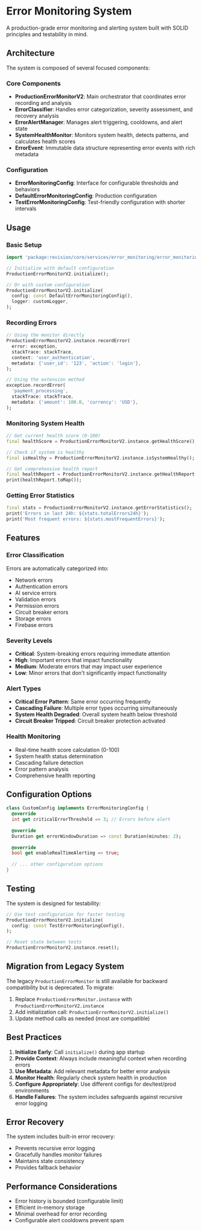 # Error Monitoring System

A production-grade error monitoring and alerting system built with SOLID principles and testability in mind.

## Architecture

The system is composed of several focused components:

### Core Components

- **ProductionErrorMonitorV2**: Main orchestrator that coordinates error recording and analysis
- **ErrorClassifier**: Handles error categorization, severity assessment, and recovery analysis
- **ErrorAlertManager**: Manages alert triggering, cooldowns, and alert state
- **SystemHealthMonitor**: Monitors system health, detects patterns, and calculates health scores
- **ErrorEvent**: Immutable data structure representing error events with rich metadata

### Configuration

- **ErrorMonitoringConfig**: Interface for configurable thresholds and behaviors
- **DefaultErrorMonitoringConfig**: Production configuration
- **TestErrorMonitoringConfig**: Test-friendly configuration with shorter intervals

## Usage

### Basic Setup

```dart
import 'package:revision/core/services/error_monitoring/error_monitoring.dart';

// Initialize with default configuration
ProductionErrorMonitorV2.initialize();

// Or with custom configuration
ProductionErrorMonitorV2.initialize(
  config: const DefaultErrorMonitoringConfig(),
  logger: customLogger,
);
```

### Recording Errors

```dart
// Using the monitor directly
ProductionErrorMonitorV2.instance.recordError(
  error: exception,
  stackTrace: stackTrace,
  context: 'user_authentication',
  metadata: {'user_id': '123', 'action': 'login'},
);

// Using the extension method
exception.recordError(
  'payment_processing',
  stackTrace: stackTrace,
  metadata: {'amount': 100.0, 'currency': 'USD'},
);
```

### Monitoring System Health

```dart
// Get current health score (0-100)
final healthScore = ProductionErrorMonitorV2.instance.getHealthScore();

// Check if system is healthy
final isHealthy = ProductionErrorMonitorV2.instance.isSystemHealthy();

// Get comprehensive health report
final healthReport = ProductionErrorMonitorV2.instance.getHealthReport();
print(healthReport.toMap());
```

### Getting Error Statistics

```dart
final stats = ProductionErrorMonitorV2.instance.getErrorStatistics();
print('Errors in last 24h: ${stats.totalErrors24h}');
print('Most frequent errors: ${stats.mostFrequentErrors}');
```

## Features

### Error Classification

Errors are automatically categorized into:
- Network errors
- Authentication errors  
- AI service errors
- Validation errors
- Permission errors
- Circuit breaker errors
- Storage errors
- Firebase errors

### Severity Levels

- **Critical**: System-breaking errors requiring immediate attention
- **High**: Important errors that impact functionality
- **Medium**: Moderate errors that may impact user experience
- **Low**: Minor errors that don't significantly impact functionality

### Alert Types

- **Critical Error Pattern**: Same error occurring frequently
- **Cascading Failure**: Multiple error types occurring simultaneously
- **System Health Degraded**: Overall system health below threshold
- **Circuit Breaker Tripped**: Circuit breaker protection activated

### Health Monitoring

- Real-time health score calculation (0-100)
- System health status determination
- Cascading failure detection
- Error pattern analysis
- Comprehensive health reporting

## Configuration Options

```dart
class CustomConfig implements ErrorMonitoringConfig {
  @override
  int get criticalErrorThreshold => 3; // Errors before alert
  
  @override
  Duration get errorWindowDuration => const Duration(minutes: 2);
  
  @override
  bool get enableRealTimeAlerting => true;
  
  // ... other configuration options
}
```

## Testing

The system is designed for testability:

```dart
// Use test configuration for faster testing
ProductionErrorMonitorV2.initialize(
  config: const TestErrorMonitoringConfig(),
);

// Reset state between tests
ProductionErrorMonitorV2.instance.reset();
```

## Migration from Legacy System

The legacy `ProductionErrorMonitor` is still available for backward compatibility but is deprecated. To migrate:

1. Replace `ProductionErrorMonitor.instance` with `ProductionErrorMonitorV2.instance`
2. Add initialization call: `ProductionErrorMonitorV2.initialize()`
3. Update method calls as needed (most are compatible)

## Best Practices

1. **Initialize Early**: Call `initialize()` during app startup
2. **Provide Context**: Always include meaningful context when recording errors
3. **Use Metadata**: Add relevant metadata for better error analysis
4. **Monitor Health**: Regularly check system health in production
5. **Configure Appropriately**: Use different configs for dev/test/prod environments
6. **Handle Failures**: The system includes safeguards against recursive error logging

## Error Recovery

The system includes built-in error recovery:
- Prevents recursive error logging
- Gracefully handles monitor failures
- Maintains state consistency
- Provides fallback behavior

## Performance Considerations

- Error history is bounded (configurable limit)
- Efficient in-memory storage
- Minimal overhead for error recording
- Configurable alert cooldowns prevent spam
